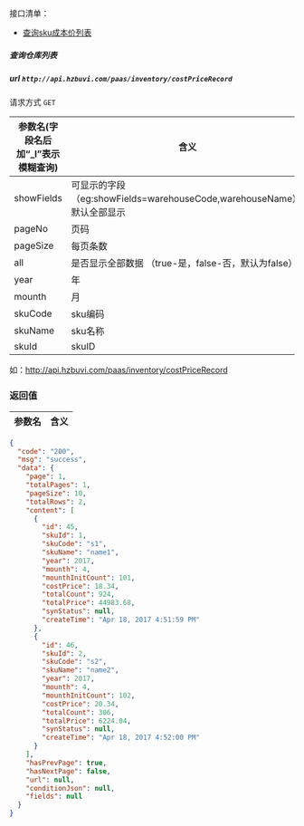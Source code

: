 接口清单：
- [查询sku成本价列表](#查询sku成本价列表)

##### 查询仓库列表
##### url `http://api.hzbuvi.com/paas/inventory/costPriceRecord`

请求方式  `GET`

参数名(字段名后加“_l”表示模糊查询) | 含义    | 是否必须
-------|--------|-----
showFields | 可显示的字段（eg:showFields=warehouseCode,warehouseName）,默认全部显示 | N
pageNo|  页码 | N
pageSize|  每页条数 | N
all | 是否显示全部数据 （true-是，false-否，默认为false） | N
year | 年   |   N
mounth | 月   |   N
skuCode | sku编码 |N
skuName | sku名称 |N
skuId | skuID |N

如：http://api.hzbuvi.com/paas/inventory/costPriceRecord

###  返回值

参数名  | 含义
-------------|-------------
```json
{
  "code": "200",
  "msg": "success",
  "data": {
    "page": 1,
    "totalPages": 1,
    "pageSize": 10,
    "totalRows": 2,
    "content": [
      {
        "id": 45,
        "skuId": 1,
        "skuCode": "s1",
        "skuName": "name1",
        "year": 2017,
        "mounth": 4,
        "mounthInitCount": 101,
        "costPrice": 18.34,
        "totalCount": 924,
        "totalPrice": 44983.68,
        "synStatus": null,
        "createTime": "Apr 18, 2017 4:51:59 PM"
      },
      {
        "id": 46,
        "skuId": 2,
        "skuCode": "s2",
        "skuName": "name2",
        "year": 2017,
        "mounth": 4,
        "mounthInitCount": 102,
        "costPrice": 20.34,
        "totalCount": 306,
        "totalPrice": 6224.04,
        "synStatus": null,
        "createTime": "Apr 18, 2017 4:52:00 PM"
      }
    ],
    "hasPrevPage": true,
    "hasNextPage": false,
    "url": null,
    "conditionJson": null,
    "fields": null
  }
}
```